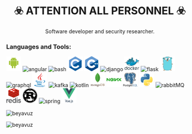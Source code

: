 <!-- ### ⚠️ ATTENTION ALL PERSONNEL ☣️ -->

<h1 align="center">☣️ ATTENTION ALL PERSONNEL ☣️</h1>

<div  align="center">
  <p>Software developer and security researcher.</p>
</div>

<h3 align="left">Languages and Tools:</h3>
<p align="left">
  <img src="https://raw.githubusercontent.com/devicons/devicon/master/icons/android/android-original-wordmark.svg" alt="android" width="40" height="40"/>
  <img src="https://angular.io/assets/images/logos/angular/angular.svg" alt="angular" width="40" height="40"/>
  <img src="https://www.vectorlogo.zone/logos/gnu_bash/gnu_bash-icon.svg" alt="bash" width="40" height="40"/>
  <img src="https://raw.githubusercontent.com/devicons/devicon/master/icons/c/c-original.svg" alt="c" width="40" height="40"/>
  <img src="https://raw.githubusercontent.com/devicons/devicon/master/icons/cplusplus/cplusplus-original.svg" alt="cplusplus" width="40" height="40"/>
  <img src="https://cdn.worldvectorlogo.com/logos/django.svg" alt="django" width="40" height="40"/>
  <img src="https://raw.githubusercontent.com/devicons/devicon/master/icons/docker/docker-original-wordmark.svg" alt="docker" width="40" height="40"/>
  <img src="https://www.vectorlogo.zone/logos/pocoo_flask/pocoo_flask-icon.svg" alt="flask" width="40" height="40"/>
  <img src="https://raw.githubusercontent.com/devicons/devicon/master/icons/go/go-original.svg" alt="go" width="40" height="40"/>
  <img src="https://www.vectorlogo.zone/logos/graphql/graphql-icon.svg" alt="graphql" width="40" height="40"/>
  <img src="https://raw.githubusercontent.com/devicons/devicon/master/icons/java/java-original.svg" alt="java" width="40" height="40"/>
  <img src="https://www.vectorlogo.zone/logos/apache_kafka/apache_kafka-icon.svg" alt="kafka" width="40" height="40"/>
  <img src="https://www.vectorlogo.zone/logos/kotlinlang/kotlinlang-icon.svg" alt="kotlin" width="40" height="40"/>
  <img src="https://raw.githubusercontent.com/devicons/devicon/master/icons/mongodb/mongodb-original-wordmark.svg" alt="mongodb" width="40" height="40"/>
  <img src="https://raw.githubusercontent.com/devicons/devicon/master/icons/nginx/nginx-original.svg" alt="nginx" width="40" height="40"/>
  <img src="https://raw.githubusercontent.com/devicons/devicon/master/icons/postgresql/postgresql-original-wordmark.svg" alt="postgresql" width="40" height="40"/>
  <img src="https://raw.githubusercontent.com/devicons/devicon/master/icons/python/python-original.svg" alt="python" width="40" height="40"/>
  <img src="https://www.vectorlogo.zone/logos/rabbitmq/rabbitmq-icon.svg" alt="rabbitMQ" width="40" height="40"/>
  <img src="https://raw.githubusercontent.com/devicons/devicon/master/icons/redis/redis-original-wordmark.svg" alt="redis" width="40" height="40"/>
  <img src="https://raw.githubusercontent.com/devicons/devicon/master/icons/rust/rust-plain.svg" alt="rust" width="40" height="40"/>
  <img src="https://www.vectorlogo.zone/logos/springio/springio-icon.svg" alt="spring" width="40" height="40"/>
  <img src="https://raw.githubusercontent.com/devicons/devicon/master/icons/vuejs/vuejs-original-wordmark.svg" alt="vuejs" width="40" height="40"/> 
</p>

<p><img align="center" src="https://github-readme-stats.vercel.app/api?username=beyavuz&show_icons=true&theme=radical" alt="beyavuz" /></p>

<p><img align="left" src="https://github-readme-stats.vercel.app/api/top-langs?username=beyavuz&show_icons=true&locale=en&layout=compact" alt="beyavuz" /></p>

<!-- <p><img align="center" src="https://github-readme-streak-stats.herokuapp.com/?user=beyavuz&" alt="beyavuz" /></p> -->


<!-- ![GitHub stats](https://github-readme-stats.vercel.app/api?username=beyavuz&show_icons=true&theme=radical) -->

<!--
**beyavuz/beyavuz** is a ✨ _special_ ✨ repository because its `README.md` (this file) appears on your GitHub profile.

Here are some ideas to get you started:

- 🔭 I’m currently working on ...
- 🌱 I’m currently learning ...
- 👯 I’m looking to collaborate on ...
- 🤔 I’m looking for help with ...
- 💬 Ask me about ...
- 📫 How to reach me: ...
- 😄 Pronouns: ...
- ⚡ Fun fact: ...
-->
